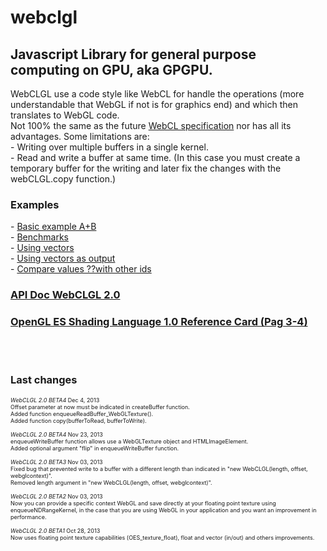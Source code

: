 webclgl
=======
<h2>Javascript Library for general purpose computing on GPU, aka GPGPU.</h2>
WebCLGL use a code style like WebCL for handle the operations (more understandable that WebGL if not is for graphics end) and which then translates to WebGL code.<br />
Not 100% the same as the future <a href="https://en.wikipedia.org/wiki/WebCL">WebCL specification</a> nor has all its advantages. Some limitations are:<br />
- Writing over multiple buffers in a single kernel.<br />
- Read and write a buffer at same time. (In this case you must create a temporary buffer for the writing and later fix the changes with the webCLGL.copy function.)<br />

<h3>Examples</h3>
- <a href="http://stormcolour.appspot.com/?sec=livecode&secb=WebCLGL"> Basic example A+B</a><br />
- <a href="http://stormcolour.appspot.com/?sec=livecode&secb=WebCLGL-Benchmarks"> Benchmarks</a><br />
- <a href="http://stormcolour.appspot.com/?sec=livecode&secb=Using%20webclgl%20vector"> Using vectors</a><br />
- <a href="http://stormcolour.appspot.com/?sec=livecode&secb=Vector%20output"> Using vectors as output</a><br />
- <a href="http://stormcolour.appspot.com/?sec=livecode&secb=WebCLGL%20-%20compare%20values%20%E2%80%8B%E2%80%8Bwith%20other%20ids"> Compare values ??with other ids</a><br />


<h3><a href="http://stormcolour.appspot.com/CONTENT/WebCLGL-2.0-API-Doc/WebCLGL.html">API Doc WebCLGL 2.0</a></h3>
<h3><a href="http://www.khronos.org/files/webgl/webgl-reference-card-1_0.pdf">OpenGL ES Shading Language 1.0 Reference Card (Pag 3-4)</a></h3>
<br />
<br />
<h3>Last changes</h3>
<div style="font-size:9px">

*WebCLGL 2.0 BETA4* Dec 4, 2013<br />
Offset parameter at now must be indicated in createBuffer function.<br />
Added function enqueueReadBuffer_WebGLTexture().<br />
Added function copy(bufferToRead, bufferToWrite).<br />
<br />
*WebCLGL 2.0 BETA4* Nov 23, 2013<br />
enqueueWriteBuffer function allows use a WebGLTexture object and HTMLImageElement.<br />
Added optional argument "flip" in enqueueWriteBuffer function.<br />
<br />
*WebCLGL 2.0 BETA3* Nov 03, 2013<br />
Fixed bug that prevented write to a buffer with a different length than indicated in "new WebCLGL(length, offset, webglcontext)".<br />
Removed length argument in "new WebCLGL(length, offset, webglcontext)".<br />
<br />
*WebCLGL 2.0 BETA2* Nov 03, 2013<br />
Now you can provide a specific context WebGL and save directly at your floating point texture using enqueueNDRangeKernel, in the case that you are using WebGL in your application and you want an improvement in performance.<br />
<br />
*WebCLGL 2.0 BETA1* Oct 28, 2013<br />
Now uses floating point texture capabilities (OES_texture_float), float and vector (in/out) and others improvements.<br />
<br />